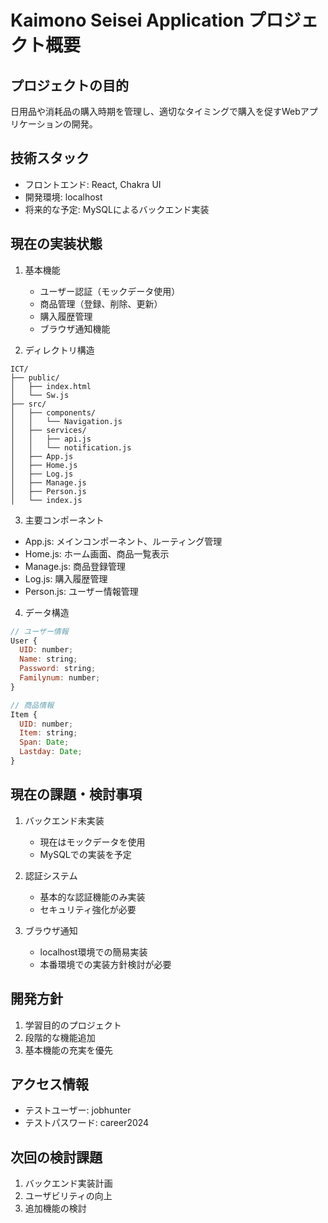 # Kaimono Seisei Application プロジェクト概要

## プロジェクトの目的
日用品や消耗品の購入時期を管理し、適切なタイミングで購入を促すWebアプリケーションの開発。

## 技術スタック
- フロントエンド: React, Chakra UI
- 開発環境: localhost
- 将来的な予定: MySQLによるバックエンド実装

## 現在の実装状態
1. 基本機能
   - ユーザー認証（モックデータ使用）
   - 商品管理（登録、削除、更新）
   - 購入履歴管理
   - ブラウザ通知機能

2. ディレクトリ構造
```
ICT/
├── public/
│   ├── index.html
│   └── Sw.js
├── src/
│   ├── components/
│   │   └── Navigation.js
│   ├── services/
│   │   ├── api.js
│   │   └── notification.js
│   ├── App.js
│   ├── Home.js
│   ├── Log.js
│   ├── Manage.js
│   ├── Person.js
│   └── index.js
```

3. 主要コンポーネント
- App.js: メインコンポーネント、ルーティング管理
- Home.js: ホーム画面、商品一覧表示
- Manage.js: 商品登録管理
- Log.js: 購入履歴管理
- Person.js: ユーザー情報管理

4. データ構造
```javascript
// ユーザー情報
User {
  UID: number;
  Name: string;
  Password: string;
  Familynum: number;
}

// 商品情報
Item {
  UID: number;
  Item: string;
  Span: Date;
  Lastday: Date;
}
```

## 現在の課題・検討事項
1. バックエンド未実装
   - 現在はモックデータを使用
   - MySQLでの実装を予定

2. 認証システム
   - 基本的な認証機能のみ実装
   - セキュリティ強化が必要

3. ブラウザ通知
   - localhost環境での簡易実装
   - 本番環境での実装方針検討が必要

## 開発方針
1. 学習目的のプロジェクト
2. 段階的な機能追加
3. 基本機能の充実を優先

## アクセス情報
- テストユーザー: jobhunter
- テストパスワード: career2024

## 次回の検討課題
1. バックエンド実装計画
2. ユーザビリティの向上
3. 追加機能の検討

